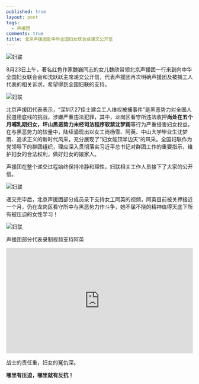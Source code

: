 ```yaml
---
published: true
layout: post
tags:
  - 声援团
comments: true
title: 北京声援团赴中华全国妇女联合会递交公开信
---
```


![妇联][1]

8月23日上午，著名红色作家魏巍同志的女儿魏欣带领北京声援团一行来到向中华全国妇女联合会和沈跃跃主席递交公开信，代表声援团再次明确声援团及被捕工人代表的相关诉求，希望得到全国妇联的支持。

![妇联][2]

北京声援团代表表示，“深圳7.27佳士建会工人维权被捕事件”是黑恶势力对全国人民道德底线的挑战，涉嫌严重违法犯罪，其中，龙岗区看守所违法收押**尚处在五个月哺乳期妇女，坪山黑恶势力未经司法程序软禁沈梦雨**等行为严重侵害妇女权益。在与黑恶势力的较量中，陆续涌现出以女工尚杨雪、阿英、中山大学毕业生沈梦雨、追求正义的新时代风采，充分展现了“妇女能顶半边天”的风采。全国妇联作为党领导下的群团组织，理应深入贯彻落实习近平总书记对群团工作的重要指示，维护妇女的合法权利，做好妇女的娘家人。

声援团在整个递交过程始终保持冷静和理性，妇联相关工作人员接下了大家的公开信。

![妇联][3]

递交完毕后，北京声援团部分成员录下支持女工阿英的视频，阿英目前被关押接近一个月，仍在龙岗区看守所中与黑恶势力作斗争，她不屈不挠的精神值得天底下所有被压迫的女性学习！

![妇联][4]

声援团部分代表录制视频支持阿英

<div style="width: 100%; height: 0px; position: relative; padding-bottom: 56.346%;"><iframe src="https://streamable.com/2o503" frameborder="0" width="100%" height="100%" allowfullscreen style="width: 100%; height: 100%; position: absolute;"></iframe></div>


战士的责任重，妇女的冤仇深。

**哪里有压迫，哪里就有反抗！**

[1]: https://upload.cc/i1/2018/08/23/UVOaM5.png
[2]: https://upload.cc/i1/2018/08/23/byVHzw.png
[3]: https://upload.cc/i1/2018/08/23/9rgSo6.png
[4]: https://upload.cc/i1/2018/08/23/gQw31m.jpg
